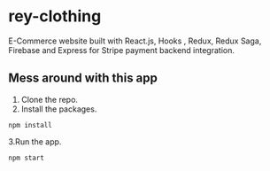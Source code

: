 # rey-clothing
E-Commerce website built with React.js, Hooks , Redux, Redux Saga, Firebase and Express for Stripe payment backend integration.


## Mess around with this app
1. Clone the repo.
2. Install the packages.

  ```npm install```

3.Run the app.

  ```npm start```
